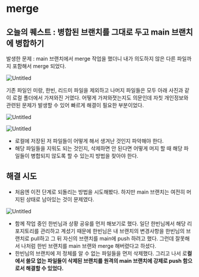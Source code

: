 # merge


## 오늘의 퀘스트 : 병합된 브랜치를 그대로 두고 main 브랜치에 병합하기

발생한 문제 : main 브랜치에서 merge 작업을 했더니 내가 의도하지 않은 다른 파일까지 포함해서 merge 되었다.  

![Untitled](https://prod-files-secure.s3.us-west-2.amazonaws.com/1ecad111-2392-448b-842b-55303bf43fd8/440696db-14f6-4d21-8f17-5ad927598d8a/Untitled.png)

기존 파일인 미랑, 한빈, 리드미 파일을 제외하고 나머지 파일들은 모두 아래 사진과 같이 로컬 폴더에서 가져와진 거였다. 어떻게 가져와졋는지도 의문인데 자칫 개인정보와 관련된 문제가 발생할 수 있어 빠르게 해결이 필요한 부분이었다.

![Untitled](https://prod-files-secure.s3.us-west-2.amazonaws.com/1ecad111-2392-448b-842b-55303bf43fd8/21cf7d82-95f2-4f94-9a3a-7fff93d9acbe/Untitled.png)

![Untitled](https://prod-files-secure.s3.us-west-2.amazonaws.com/1ecad111-2392-448b-842b-55303bf43fd8/78ada6e0-9c02-4a7a-bdfa-da10edf3fc10/Untitled.png)

- 로컬에 저장된 저 파일들이 어떻게 해서 생겨난 것인지 파악해야 한다.
- 해당 파일들을 지워도 되는 것인지, 삭제하면 안 된다면 어떻게 머지 할 때 해당 파일들이 병합되지 않도록 할 수 있는지 방법을 찾아야 한다.

 

## 해결 시도

- 처음엔 이전 단계로 되돌리는 방법을 시도해봤다. 하지만 main 브랜치는 여전히 머지된 상태로 남아있는 것이 문제였다.

![Untitled](https://prod-files-secure.s3.us-west-2.amazonaws.com/1ecad111-2392-448b-842b-55303bf43fd8/9d8dc782-c537-4ccc-ac14-f36786f2a2c2/Untitled.png)

- 함께 작업 중인 한빈님과 상황 공유를 먼저 해보기로 했다. 일단 한빈님께서 해당 리포지토리를 관리하고 계셨기 때문에 한빈님은 내 브랜치의 변경사항을 한빈님의 브랜치로 pull하고 그 뒤 자신의 브랜치를 main에 push 하려고 했다. 그런데 잘못해서 나처럼 한빈 브랜치를 main 브랜와 merge 해버렸다고 하셨다.
- 한빈님의 브랜치에 저 정체를 알 수 없는 파일들을 먼저 삭제했다. 그리고 나서 로**컬에서 쓸모 없는 파일들이 삭제된 브랜치를 원격의 main 브랜치에 강제로 push 함으로서 해결할 수 있었다.**